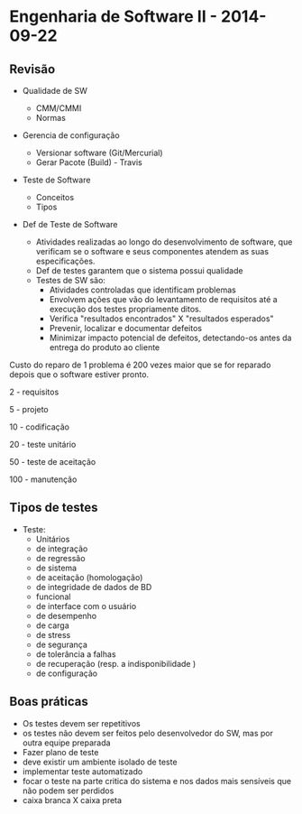 <!-- 
	p1 - 27/10
	procomp - 20/10
-->

# Engenharia de Software II - 2014-09-22

## Revisão
- Qualidade de SW
  - CMM/CMMI
  - Normas

- Gerencia de configuração
  - Versionar software (Git/Mercurial)
  - Gerar Pacote (Build) - Travis
  
- Teste de Software
  - Conceitos
  - Tipos
  
- Def de Teste de Software
  - Atividades realizadas ao longo do desenvolvimento de software, que verificam se o software e seus componentes atendem as suas especificações.
  - Def de testes garantem que o sistema possui qualidade
  - Testes de SW são:
    - Atividades controladas que identificam problemas
    - Envolvem ações que vão do levantamento de requisitos até a execução dos testes propriamente ditos.
    - Verifica "resultados encontrados" X "resultados esperados"
    - Prevenir, localizar e documentar defeitos
    - Minimizar impacto potencial de defeitos, detectando-os antes da entrega do produto ao cliente
    
Custo do reparo de 1 problema é 200 vezes maior que se for reparado depois que o software estiver pronto.

<!-- Piramide -->
2 - requisitos

5 - projeto

10 - codificação

20 - teste unitário

50 - teste de aceitação

100 - manutenção
<!-- // Piramide -->

## Tipos de testes
- Teste:
  - Unitários
  - de integração
  - de regressão
  - de sistema 
  - de aceitação (homologação)
  - de integridade de dados de BD
  - funcional
  - de interface com o usuário
  <!-- Rede -->
  - de desempenho
  - de carga
  - de stress
  - de segurança
  <!-- // Rede -->
  - de tolerância a falhas
  - de recuperação (resp. a indisponibilidade )
  - de configuração

## Boas práticas
- Os testes devem ser repetitivos
- os testes não devem ser feitos pelo desenvolvedor do SW, mas por outra equipe preparada
- Fazer plano de teste
- deve existir um ambiente isolado de teste
- implementar teste automatizado
- focar o teste na parte critica do sistema e nos dados mais sensíveis que não podem ser perdidos
- caixa branca X caixa preta